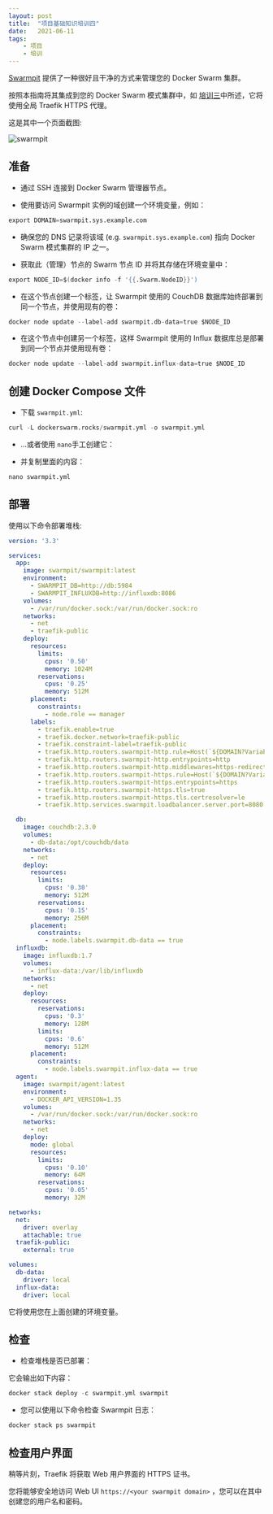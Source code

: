 ```yaml
---
layout: post
title:  "项目基础知识培训四"
date:   2021-06-11
tags:
    - 项目
    - 培训
---
```


[Swarmpit](https://swarmpit.io/) 提供了一种很好且干净的方式来管理您的 Docker Swarm 集群。

按照本指南将其集成到您的 Docker Swarm 模式集群中，如 [培训三](/2021/06/10/Traefik-Proxy-3/)中所述，它将使用全局 Traefik HTTPS 代理。

这是其中一个页面截图:

![swarmpit](https://dockerswarm.rocks/img/swarmpit.png)

准备
---

* 通过 SSH 连接到 Docker Swarm 管理器节点。

* 使用要访问 Swarmpit 实例的域创建一个环境变量，例如：

```s
export DOMAIN=swarmpit.sys.example.com
```

* 确保您的 DNS 记录将该域 (e.g. `swarmpit.sys.example.com`) 指向 Docker Swarm 模式集群的 IP 之一。

* 获取此（管理）节点的 Swarm 节点 ID 并将其存储在环境变量中：

```s
export NODE_ID=$(docker info -f '{{.Swarm.NodeID}}')
```

* 在这个节点创建一个标签，让 Swarmpit 使用的 CouchDB 数据库始终部署到同一个节点，并使用现有的卷：

```s
docker node update --label-add swarmpit.db-data=true $NODE_ID
```

* 在这个节点中创建另一个标签，这样 Swarmpit 使用的 Influx 数据库总是部署到同一个节点并使用现有卷：

```s
docker node update --label-add swarmpit.influx-data=true $NODE_ID
```

创建 Docker Compose 文件
------------------------------

* 下载 `swarmpit.yml`:

```s
curl -L dockerswarm.rocks/swarmpit.yml -o swarmpit.yml
```

* ...或者使用 `nano`手工创建它：

* 并复制里面的内容：

```s
nano swarmpit.yml
```

部署
-----

使用以下命令部署堆栈:

```yml
version: '3.3'

services:
  app:
    image: swarmpit/swarmpit:latest
    environment:
      - SWARMPIT_DB=http://db:5984
      - SWARMPIT_INFLUXDB=http://influxdb:8086
    volumes:
      - /var/run/docker.sock:/var/run/docker.sock:ro
    networks:
      - net
      - traefik-public
    deploy:
      resources:
        limits:
          cpus: '0.50'
          memory: 1024M
        reservations:
          cpus: '0.25'
          memory: 512M
      placement:
        constraints:
          - node.role == manager
      labels:
        - traefik.enable=true
        - traefik.docker.network=traefik-public
        - traefik.constraint-label=traefik-public
        - traefik.http.routers.swarmpit-http.rule=Host(`${DOMAIN?Variable not set}`)
        - traefik.http.routers.swarmpit-http.entrypoints=http
        - traefik.http.routers.swarmpit-http.middlewares=https-redirect
        - traefik.http.routers.swarmpit-https.rule=Host(`${DOMAIN?Variable not set}`)
        - traefik.http.routers.swarmpit-https.entrypoints=https
        - traefik.http.routers.swarmpit-https.tls=true
        - traefik.http.routers.swarmpit-https.tls.certresolver=le
        - traefik.http.services.swarmpit.loadbalancer.server.port=8080

  db:
    image: couchdb:2.3.0
    volumes:
      - db-data:/opt/couchdb/data
    networks:
      - net
    deploy:
      resources:
        limits:
          cpus: '0.30'
          memory: 512M
        reservations:
          cpus: '0.15'
          memory: 256M
      placement:
        constraints:
          - node.labels.swarmpit.db-data == true
  influxdb:
    image: influxdb:1.7
    volumes:
      - influx-data:/var/lib/influxdb
    networks:
      - net
    deploy:
      resources:
        reservations:
          cpus: '0.3'
          memory: 128M
        limits:
          cpus: '0.6'
          memory: 512M
      placement:
        constraints:
          - node.labels.swarmpit.influx-data == true
  agent:
    image: swarmpit/agent:latest
    environment:
      - DOCKER_API_VERSION=1.35
    volumes:
      - /var/run/docker.sock:/var/run/docker.sock:ro
    networks:
      - net
    deploy:
      mode: global
      resources:
        limits:
          cpus: '0.10'
          memory: 64M
        reservations:
          cpus: '0.05'
          memory: 32M

networks:
  net:
    driver: overlay
    attachable: true
  traefik-public:
    external: true

volumes:
  db-data:
    driver: local
  influx-data:
    driver: local
```

它将使用您在上面创建的环境变量。

检查
-----

* 检查堆栈是否已部署：

它会输出如下内容：

```s
docker stack deploy -c swarmpit.yml swarmpit
```

* 您可以使用以下命令检查 Swarmpit 日志：

```s
docker stack ps swarmpit
```

检查用户界面
---------------

稍等片刻，Traefik 将获取 Web 用户界面的 HTTPS 证书。

您将能够安全地访问 Web UI  `https://<your swarmpit domain>` ，您可以在其中创建您的用户名和密码。
